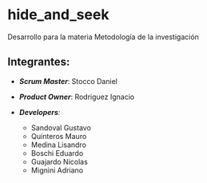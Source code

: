 # hide_and_seek
Desarrollo para la materia Metodología de la investigación

## Integrantes:
  
  
  - _**Scrum Master**_: Stocco Daniel   
  - _**Product Owner**_: Rodriguez Ignacio

  - _**Developers**:_
    * Sandoval Gustavo
    * Quinteros Mauro
    * Medina Lisandro
    * Boschi Eduardo
    * Guajardo Nicolas
    * Mignini Adriano

